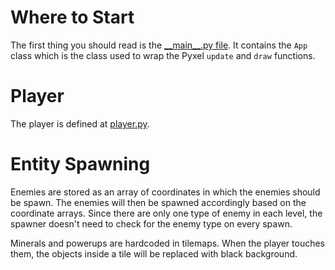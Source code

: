 # Where to Start
The first thing you should read is the [\_\_main\_\_.py file](/misi_hijau/__main__.py). It contains the `App` class which is the class used to wrap the Pyxel `update` and `draw` functions.

# Player
The player is defined at [player.py](/misi_hijau/game/sprites/player.py).

# Entity Spawning
Enemies are stored as an array of coordinates in which the enemies should be spawn. The enemies will then be spawned accordingly based on the coordinate arrays. Since there are only one type of enemy in each level, the spawner doesn't need to check for the enemy type on every spawn.

Minerals and powerups are hardcoded in tilemaps. When the player touches them, the objects inside a tile will be replaced with black background.
